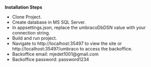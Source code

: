 <strong>Installation Steps</strong>
<ul>
  <li>Clone Project.</li>
  <li>Create database in MS SQL Server.</li>
  <li>In appsettings.json, replace the umbracoDbDSN value with your connection string.</li>
  <li>Build and run project.</li>
  <li>Navigate to http://localhost:35497 to view the site or http://localhost:35497/umbraco to access the backoffice.</li>
  <li>Backoffice email: mjedet1001@gmail.com</li>
  <li>Backoffice password: password1234</li>
</ul>
